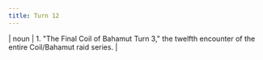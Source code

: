 ```yaml
---
title: Turn 12
---
```

| noun | 1.  	"The Final Coil of Bahamut Turn 3," the twelfth encounter of the entire Coil/Bahamut raid series.	|